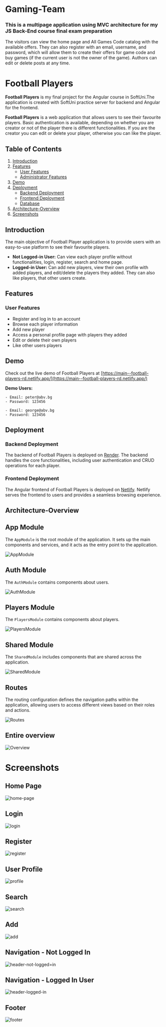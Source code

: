 # Gaming-Team
<h3>This is a multipage application using MVC architecture for my JS Back-End course final exam preparation</h3>
The visitors can view the home page and All Games Code catalog with the available offers. They can also register with an email, username, and password, which will allow them to create their offers for game code and buy games (if the current user is not the owner of the game). Authors can edit or delete posts at any time.


# Football Players

**Football Players** is my final project for the Angular course in SoftUni.The application is created with SoftUni practice server for backend and Angular for the frontend.

**Football Players** is a web application that allows users to see their favourite players. Basic authentication is available, depending on whether you are creator or not of the player there is different functionalities. If you are the creator you can edit or delete your player, otherwise you can like the player.  

## Table of Contents

1. [Introduction](#introduction)
2. [Features](#features)
   - [User Features](#user-features)
   - [Administrator Features](#administrator-features)
3. [Demo](#demo)
4. [Deployment](#deployment)
   - [Backend Deployment](#backend-deployment)
   - [Frontend Deployment](#frontend-deployment)
   - [Database](#database)
5. [Architecture-Overview](#architecture-overview)
6. [Screenshots](#screenshots)
   
## Introduction

The main objective of Football Player application is to provide users with an easy-to-use platform to see their favourite players.

- **Not Logged-in User:** Can view each player profile without functionalities, login, register, search and home page.
- **Logged-in User:** Can add new players, view their own profile with added players, and edit/delete the players they added. They can also like players, that other users create.

## Features

### User Features

- Register and log in to an account
- Browse each player information
- Add new player
- Access a personal profile page with players they added
- Edit or delete their own players
- Like other users players

## Demo

Check out the live demo of Football Players at [https://main--football-players-rd.netlify.app/](https://main--football-players-rd.netlify.app/)

**Demo Users:**

    - Email: peter@abv.bg
    - Password: 123456

    - Email: george@abv.bg
    - Password: 123456

## Deployment

### Backend Deployment

The backend of Football Players is deployed on [Render](https://render.com/). The backend handles the core functionalities, including user authentication and CRUD operations for each player.

### Frontend Deployment

The Angular frontend of Football Players is deployed on [Netlify](https://www.netlify.com/). Netlify serves the frontend to users and provides a seamless browsing experience.

## Architecture-Overview

## App Module
The `AppModule` is the root module of the application. It sets up the main components and services, and it acts as the entry point to the application.

![AppModule](https://github.com/RosenDobrev10/Football-Players/assets/104829819/417f5fb7-cca6-406c-a216-65ae346d4aff)

## Auth Module
The `AuthModule` contains components about users.

![AuthModule](https://github.com/RosenDobrev10/Football-Players/assets/104829819/a9947a91-5ae8-4939-897a-2053bf194d2d)

## Players Module
The `PlayersModule` contains components about players.

![PlayersModule](https://github.com/RosenDobrev10/Football-Players/assets/104829819/c03b17a4-07d7-4a74-8a33-ab00e8f07578)

## Shared Module
The `SharedModule` includes components that are shared across the application.

![SharedModule](https://github.com/RosenDobrev10/Football-Players/assets/104829819/449cc300-4df5-4f5c-ba31-b9e011f53323)

## Routes
The routing configuration defines the navigation paths within the application, allowing users to access different views based on their roles and actions.

![Routes](https://github.com/RosenDobrev10/Football-Players/assets/104829819/a47cf93a-c391-4db5-8eb8-7618c70c7904)

## Entire overview
![Overview](https://github.com/RosenDobrev10/Football-Players/assets/104829819/23a2e762-2002-4c55-b80b-e14a49286835)

# Screenshots

## Home Page
![home-page](https://github.com/RosenDobrev10/Football-Players/assets/104829819/5248dd6b-7b63-44f7-8814-e4d0c7903e89)

## Login
![login](https://github.com/RosenDobrev10/Football-Players/assets/104829819/16ea197e-fb0b-45e4-bd4b-d0d64af92020)

## Register
![register](https://github.com/RosenDobrev10/Football-Players/assets/104829819/5deb83ea-f8b9-4546-b0cf-55b496ddf53a)

## User Profile
![profile](https://github.com/RosenDobrev10/Football-Players/assets/104829819/5b05f0a6-eb08-40a5-b78a-bfef3afd5448)

## Search
![search](https://github.com/RosenDobrev10/Football-Players/assets/104829819/c62d081d-b72f-4aa2-97e1-b656f304f663)

## Add
![add](https://github.com/RosenDobrev10/Football-Players/assets/104829819/02bb608b-a1f5-4e8b-adf4-70a771c8f807)

## Navigation - Not Logged In
![header-not-logged=in](https://github.com/RosenDobrev10/Football-Players/assets/104829819/0bded223-5a14-4518-96ff-b01f9f83fb38)

## Navigation - Logged In User
![header-logged-in](https://github.com/RosenDobrev10/Football-Players/assets/104829819/46966bee-1b7a-4437-b35b-7bed9075f98f)

## Footer
![footer](https://github.com/RosenDobrev10/Football-Players/assets/104829819/f5c27107-ea9b-437c-8ba0-cc51c3a6fc28)
